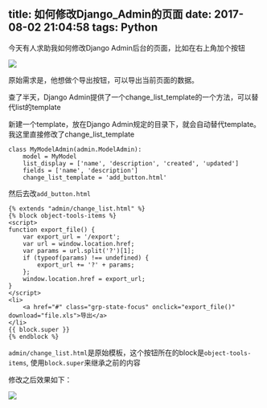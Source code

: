title: 如何修改Django_Admin的页面
date: 2017-08-02 21:04:58
tags: Python
---

今天有人求助我如何修改Django Admin后台的页面，比如在右上角加个按钮

![](http://7xlo8n.com1.z0.glb.clouddn.com/WX20170802-210835.png)

原始需求是，他想做个导出按钮，可以导出当前页面的数据。

查了半天，Django Admin提供了一个change_list_template的一个方法，可以替代list的template

新建一个template，放在Django Admin规定的目录下，就会自动替代template。我这里直接修改了change_list_template

```
class MyModelAdmin(admin.ModelAdmin):
    model = MyModel
    list_display = ['name', 'description', 'created', 'updated']
    fields = ['name', 'description']
    change_list_template = 'add_button.html'
```

然后去改`add_button.html`

```
{% extends "admin/change_list.html" %}
{% block object-tools-items %}
<script>
function export_file() {
    var export_url = '/export';
    var url = window.location.href;
    var params = url.split('?')[1];
    if (typeof(params) !== undefined) {
        export_url += '?' + params;
    };
    window.location.href = export_url;
}
</script>
<li>
    <a href="#" class="grp-state-focus" onclick="export_file()" download="file.xls">导出</a>
</li>
{{ block.super }}
{% endblock %}
```

`admin/change_list.html`是原始模板，这个按钮所在的block是`object-tools-items`, 使用`block.super`来继承之前的内容

修改之后效果如下：

![](http://7xlo8n.com1.z0.glb.clouddn.com/WX20170802-211133.png)
